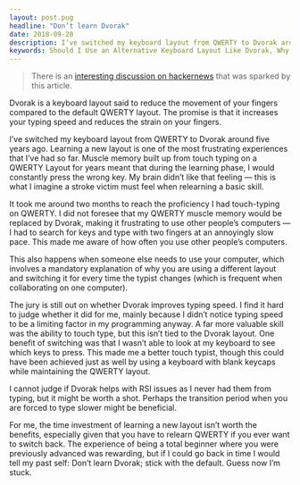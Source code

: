 ```yaml
---
layout: post.pug
headline: "Don’t learn Dvorak"
date: 2018-09-20
description: I’ve switched my keyboard layout from QWERTY to Dvorak around five years ago. This article highlights what I leared and what I would advise someone who wants to learn an alternative keyboard layout.
keywords: Should I Use an Alternative Keyboard Layout Like Dvorak, Why use the Dvorak layout, Should You Switch to Dvorak or Colemak, The Pros and Cons of Using Dvorak, How to Get Started with an Alternative Keyboard, Dvorak vs QWERTY, QWERTY vs Dvorak, Is Dvorak better than QWERTY
---
```


> There is an [interesting discussion on hackernews](https://news.ycombinator.com/item?id=18035045) that was sparked by this article.

Dvorak is a keyboard layout said to reduce the movement of your fingers compared to the default QWERTY layout. The promise is that it increases your typing speed and reduces the strain on your fingers. 

I’ve switched my keyboard layout from QWERTY to Dvorak around five years ago.
Learning a new layout is one of the most frustrating experiences that I’ve had so far. Muscle memory built up from touch typing on a QWERTY Layout for years meant that during the learning phase, I would constantly press the wrong key. My brain didn’t like that feeling — this is what I imagine a stroke victim must feel when relearning a basic skill.

It took me around two months to reach the proficiency I had touch-typing on QWERTY. I did not foresee that my QWERTY muscle memory would be replaced by Dvorak, making it frustrating to use other people’s computers — I had to search for keys and type with two fingers at an annoyingly slow pace. This made me aware of how often you use other people’s computers.

This also happens when someone else needs to use your computer, which involves a mandatory explanation of why you are using a different layout and switching it for every time the typist changes (which is frequent when collaborating on one computer).

The jury is still out on whether Dvorak improves typing speed. I find it hard to judge whether it did for me, mainly because I didn’t notice typing speed to be a limiting factor in my programming anyway. A far more valuable skill was the ability to touch type, but this isn’t tied to the Dvorak layout. One benefit of switching was that I wasn’t able to look at my keyboard to see which keys to press. This made me a better touch typist, though this could have been achieved just as well by using a keyboard with blank keycaps while maintaining the QWERTY layout. 

I cannot judge if Dvorak helps with RSI issues as I never had them from typing, but it might be worth a shot. Perhaps the transition period when you are forced to type slower might be beneficial.

For me, the time investment of learning a new layout isn’t worth the benefits, especially given that you have to relearn QWERTY if you ever want to switch back.
The experience of being a total beginner where you were previously advanced was rewarding, but if I could go back in time I would tell my past self: Don’t learn Dvorak; stick with the default. 
Guess now I’m stuck.

